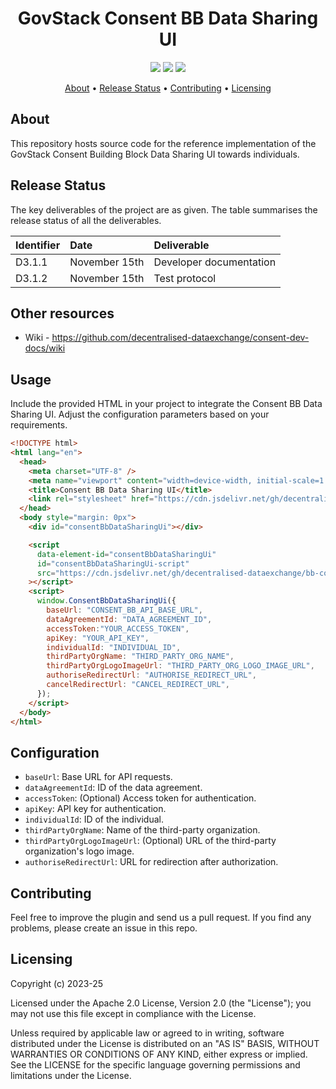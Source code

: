 <h1 align="center">
    GovStack Consent BB Data Sharing UI
</h1>

<p align="center">
    <a href="/../../commits/" title="Last Commit"><img src="https://img.shields.io/github/last-commit/decentralised-dataexchange/bb-consent-data-sharing-ui?style=flat"></a>
    <a href="/../../issues" title="Open Issues"><img src="https://img.shields.io/github/issues/decentralised-dataexchange/bb-consent-data-sharing-ui?style=flat"></a>
    <a href="./LICENSE" title="License"><img src="https://img.shields.io/badge/License-Apache%202.0-yellowgreen?style=flat"></a>
</p>

<p align="center">
  <a href="#about">About</a> •
  <a href="#release-status">Release Status</a> •
  <a href="#contributing">Contributing</a> •
  <a href="#licensing">Licensing</a>
</p>

## About

This repository hosts source code for the reference implementation of the GovStack Consent Building Block Data Sharing UI towards individuals.

## Release Status

The key deliverables of the project are as given. The table summarises the release status of all the deliverables.

| Identifier | Date          | Deliverable             |
| :--------- | :------------ | :---------------------- |
| D3.1.1     | November 15th | Developer documentation |
| D3.1.2     | November 15th | Test protocol           |

## Other resources

* Wiki - https://github.com/decentralised-dataexchange/consent-dev-docs/wiki

## Usage
Include the provided HTML in your project to integrate the Consent BB Data Sharing UI. Adjust the configuration parameters based on your requirements.

```html
<!DOCTYPE html>
<html lang="en">
  <head>
    <meta charset="UTF-8" />
    <meta name="viewport" content="width=device-width, initial-scale=1.0" />
    <title>Consent BB Data Sharing UI</title>
    <link rel="stylesheet" href="https://cdn.jsdelivr.net/gh/decentralised-dataexchange/bb-consent-data-sharing-ui/dist/consentBbDataSharingUi.css" />
  </head>
  <body style="margin: 0px">
    <div id="consentBbDataSharingUi"></div>

    <script
      data-element-id="consentBbDataSharingUi"
      id="consentBbDataSharingUi-script"
      src="https://cdn.jsdelivr.net/gh/decentralised-dataexchange/bb-consent-data-sharing-ui/dist/consentBbDataSharingUi.js"
    ></script>
    <script>
      window.ConsentBbDataSharingUi({
        baseUrl: "CONSENT_BB_API_BASE_URL",
        dataAgreementId: "DATA_AGREEMENT_ID",
        accessToken:"YOUR_ACCESS_TOKEN",
        apiKey: "YOUR_API_KEY",
        individualId: "INDIVIDUAL_ID",
        thirdPartyOrgName: "THIRD_PARTY_ORG_NAME",
        thirdPartyOrgLogoImageUrl: "THIRD_PARTY_ORG_LOGO_IMAGE_URL",
        authoriseRedirectUrl: "AUTHORISE_REDIRECT_URL",
        cancelRedirectUrl: "CANCEL_REDIRECT_URL",
      });
    </script>
  </body>
</html>
```

## Configuration

- `baseUrl`: Base URL for API requests.
- `dataAgreementId`: ID of the data agreement.
- `accessToken`: (Optional) Access token for authentication.
- `apiKey`: API key for authentication.
- `individualId`: ID of the individual.
- `thirdPartyOrgName`: Name of the third-party organization.
- `thirdPartyOrgLogoImageUrl`: (Optional) URL of the third-party organization's logo image.
- `authoriseRedirectUrl`: URL for redirection after authorization.

## Contributing

Feel free to improve the plugin and send us a pull request. If you find any problems, please create an issue in this repo.

## Licensing
Copyright (c) 2023-25

Licensed under the Apache 2.0 License, Version 2.0 (the "License"); you may not use this file except in compliance with the License.

Unless required by applicable law or agreed to in writing, software distributed under the License is distributed on an "AS IS" BASIS, WITHOUT WARRANTIES OR CONDITIONS OF ANY KIND, either express or implied. See the LICENSE for the specific language governing permissions and limitations under the License.